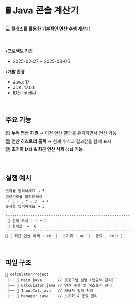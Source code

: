 # **🖩 Java 콘솔 계산기**  
💻 **클래스를 활용한 기본적인 연산 수행 계산기**  

<br>

**▪️프로젝트 기간**  
- 2025-02-27 ~ 2025-03-05

**▪️개발 환경**  
- Java: 17  
- JDK: 17.0.1  
- IDE: IntelliJ  

<br>

## **주요 기능**  
 1️⃣ **누적 연산 지원** → 이전 연산 결과를 유지하면서 연산 가능  
 2️⃣ **연산 히스토리 출력** → 현재 수식과 결과값을 함께 표시  
 3️⃣ **초기화 (`AC`) & 최근 연산 삭제 (`CE`) 기능**  

<br>

## **실행 예시**  
```
숫자를 입력하세요 → 5  
연산기호를 입력하세요  
 + , - , * , /  → +  
숫자를 입력하세요 → 3  

-------------------------------------------------------  
 📄 현재 수식 : 5 + 3  
 🔢 현재값  =  8  
-------------------------------------------------------  
🔘 [ 최근 연산 삭제 - ce  |  초기화 - ac  |  종료 - exit ]  
```

<br>

## **파일 구조**  
```
📂 calculatorProject  
 ├── 📜 Main.java       // 프로그램 실행 (입출력 관리)  
 ├── 📜 Calculator.java // 연산 수행 및 히스토리 관리  
 ├── 📜 InputCal.java   // 사용자 입력 처리  
 ├── 📜 Manager.java    // 초기화 & 종료 관리  
```

<br>
